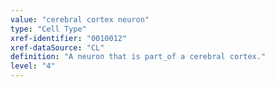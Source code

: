 ```yaml
---
value: "cerebral cortex neuron"
type: "Cell Type"
xref-identifier: "0010012"
xref-dataSource: "CL"
definition: "A neuron that is part_of a cerebral cortex."
level: "4"
---
```

